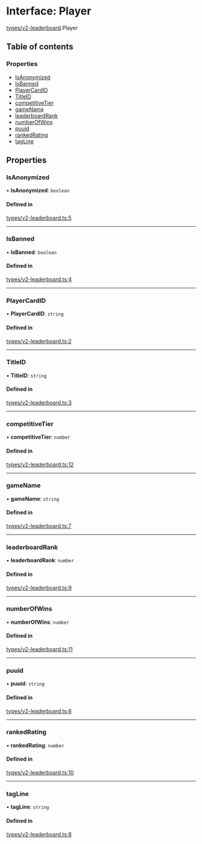 # Interface: Player

[types/v2-leaderboard](../modules/types_v2_leaderboard.md).Player

## Table of contents

### Properties

- [IsAnonymized](types_v2_leaderboard.Player.md#isanonymized)
- [IsBanned](types_v2_leaderboard.Player.md#isbanned)
- [PlayerCardID](types_v2_leaderboard.Player.md#playercardid)
- [TitleID](types_v2_leaderboard.Player.md#titleid)
- [competitiveTier](types_v2_leaderboard.Player.md#competitivetier)
- [gameName](types_v2_leaderboard.Player.md#gamename)
- [leaderboardRank](types_v2_leaderboard.Player.md#leaderboardrank)
- [numberOfWins](types_v2_leaderboard.Player.md#numberofwins)
- [puuid](types_v2_leaderboard.Player.md#puuid)
- [rankedRating](types_v2_leaderboard.Player.md#rankedrating)
- [tagLine](types_v2_leaderboard.Player.md#tagline)

## Properties

### IsAnonymized

• **IsAnonymized**: `boolean`

#### Defined in

[types/v2-leaderboard.ts:5](https://github.com/jameslinimk/unofficial-valorant-api/blob/0ab3e91/package/src/types/v2-leaderboard.ts#L5)

___

### IsBanned

• **IsBanned**: `boolean`

#### Defined in

[types/v2-leaderboard.ts:4](https://github.com/jameslinimk/unofficial-valorant-api/blob/0ab3e91/package/src/types/v2-leaderboard.ts#L4)

___

### PlayerCardID

• **PlayerCardID**: `string`

#### Defined in

[types/v2-leaderboard.ts:2](https://github.com/jameslinimk/unofficial-valorant-api/blob/0ab3e91/package/src/types/v2-leaderboard.ts#L2)

___

### TitleID

• **TitleID**: `string`

#### Defined in

[types/v2-leaderboard.ts:3](https://github.com/jameslinimk/unofficial-valorant-api/blob/0ab3e91/package/src/types/v2-leaderboard.ts#L3)

___

### competitiveTier

• **competitiveTier**: `number`

#### Defined in

[types/v2-leaderboard.ts:12](https://github.com/jameslinimk/unofficial-valorant-api/blob/0ab3e91/package/src/types/v2-leaderboard.ts#L12)

___

### gameName

• **gameName**: `string`

#### Defined in

[types/v2-leaderboard.ts:7](https://github.com/jameslinimk/unofficial-valorant-api/blob/0ab3e91/package/src/types/v2-leaderboard.ts#L7)

___

### leaderboardRank

• **leaderboardRank**: `number`

#### Defined in

[types/v2-leaderboard.ts:9](https://github.com/jameslinimk/unofficial-valorant-api/blob/0ab3e91/package/src/types/v2-leaderboard.ts#L9)

___

### numberOfWins

• **numberOfWins**: `number`

#### Defined in

[types/v2-leaderboard.ts:11](https://github.com/jameslinimk/unofficial-valorant-api/blob/0ab3e91/package/src/types/v2-leaderboard.ts#L11)

___

### puuid

• **puuid**: `string`

#### Defined in

[types/v2-leaderboard.ts:6](https://github.com/jameslinimk/unofficial-valorant-api/blob/0ab3e91/package/src/types/v2-leaderboard.ts#L6)

___

### rankedRating

• **rankedRating**: `number`

#### Defined in

[types/v2-leaderboard.ts:10](https://github.com/jameslinimk/unofficial-valorant-api/blob/0ab3e91/package/src/types/v2-leaderboard.ts#L10)

___

### tagLine

• **tagLine**: `string`

#### Defined in

[types/v2-leaderboard.ts:8](https://github.com/jameslinimk/unofficial-valorant-api/blob/0ab3e91/package/src/types/v2-leaderboard.ts#L8)
